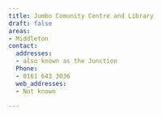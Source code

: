 ```yaml
---
title: Jumbo Comunity Centre and Library
draft: false
areas:
- Middleton
contact:
  addresses:
  - also known as the Junction
  Phone:
  - 0161 643 3036
  web_addresses:
  - Not known

---
```


